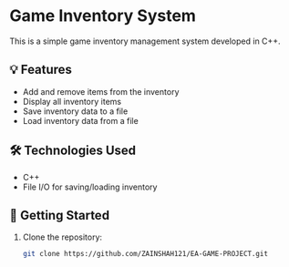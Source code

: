 # Game Inventory System

This is a simple game inventory management system developed in C++.

## 💡 Features

- Add and remove items from the inventory
- Display all inventory items
- Save inventory data to a file
- Load inventory data from a file

## 🛠️ Technologies Used

- C++
- File I/O for saving/loading inventory

## 🚀 Getting Started

1. Clone the repository:
   ```bash
   git clone https://github.com/ZAINSHAH121/EA-GAME-PROJECT.git
